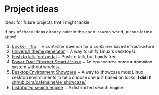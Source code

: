 # Project ideas
Ideas for future projects that I might tackle

If any of those ideas already exist in the open-source world, please let me
know!

1. [Docker infra](docker_infra.md) − A controller daemon for a container based
infrastructure
2. [Universal theme generator](/universal_theme_generator.md) − A way to unify
Linux's desktop UI
3. [Push to talk foot pedal](/ptt_pedal.md) − Push to talk, but hands free
4. [Power Over Ethernet Smart-House](/poe_smarthouse.md) − An opensource home
automation system without wireless.
5. [Desktop Environment Showcase](/de_showcase.md) − A way to showcase most
Linux desktop environments to help choose one just based on looks.
**I did it!** [github.com/cafehaine/de_showcase/](https://github.com/cafehaine/de_showcase/)
6. [Distributed search engine](/search_engine.md) − A distributed search engine.
